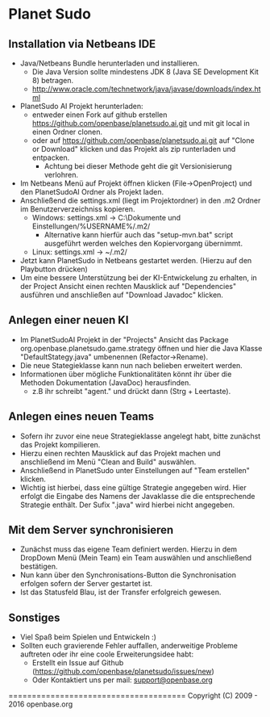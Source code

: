 # Planet Sudo

## Installation via Netbeans IDE

- Java/Netbeans Bundle herunterladen und installieren.
    - Die Java Version sollte mindestens JDK 8 (Java SE Development Kit 8) betragen.
    - http://www.oracle.com/technetwork/java/javase/downloads/index.html
- PlanetSudo AI Projekt herunterladen:
    - entweder einen Fork auf github erstellen https://github.com/openbase/planetsudo.ai.git und mit git local in einen Ordner clonen.
    - oder auf https://github.com/openbase/planetsudo.ai.git auf "Clone or Download" klicken und das Projekt als zip runterladen und entpacken.
        - Achtung bei dieser Methode geht die git Versionisierung verlohren.
- Im Netbeans Menü auf Projekt öffnen klicken (File->OpenProject) und den PlanetSudoAI Ordner als Projekt laden.
- Anschließend die settings.xml (liegt im Projektordner) in den .m2 Ordner im Benutzerverzeichniss kopieren. 
    - Windows: settings.xml -> C:\Dokumente und Einstellungen/%USERNAME%/.m2/
        - Alternative kann hierfür auch das "setup-mvn.bat" script ausgeführt werden welches den Kopiervorgang übernimmt.
    - Linux: settings.xml -> ~/.m2/
- Jetzt kann PlanetSudo in Netbeans gestartet werden. (Hierzu auf den Playbutton drücken)
- Um eine bessere Unterstützung bei der KI-Entwickelung zu erhalten, in der Project Ansicht einen rechten Mausklick auf "Dependencies" ausführen und anschließen auf "Download Javadoc" klicken.

## Anlegen einer neuen KI

- Im PlanetSudoAI Projekt in der "Projects" Ansicht das Package org.openbase.planetsudo.game.strategy öffnen und hier die Java Klasse "DefaultStategy.java" umbenennen (Refactor->Rename).
- Die neue Stategieklasse kann nun nach belieben erweitert werden.
- Informationen über mögliche Funktionalitäten könnt ihr über die Methoden Dokumentation (JavaDoc) herausfinden.
    - z.B ihr schreibt "agent." und drückt dann (Strg + Leertaste).

## Anlegen eines neuen Teams

- Sofern ihr zuvor eine neue Strategieklasse angelegt habt, bitte zunächst das Projekt kompilieren. 
- Hierzu einen rechten Mausklick auf das Projekt machen und anschließend im Menü "Clean and Build" auswählen. 
- Anschließend in PlanetSudo unter Einstellungen auf "Team erstellen" klicken.
- Wichtig ist hierbei, dass eine gültige Strategie angegeben wird. Hier erfolgt die Eingabe des Namens der Javaklasse die die entsprechende Strategie enthält. Der Sufix ".java" wird hierbei nicht angegeben.

## Mit dem Server synchronisieren

- Zunächst muss das eigene Team definiert werden. Hierzu in dem DropDown Menü (Mein Team) ein Team auswählen und anschließend bestätigen.
- Nun kann über den Synchronisations-Button die Synchronisation erfolgen sofern der Server gestartet ist.
- Ist das Statusfeld Blau, ist der Transfer erfolgreich gewesen.

## Sonstiges

- Viel Spaß beim Spielen und Entwickeln :)
- Sollten euch gravierende Fehler auffallen, anderweitige Probleme auftreten oder ihr eine coole Erweiterungsidee habt:
    - Erstellt ein Issue auf Github (https://github.com/openbase/planetsudo/issues/new)
    - Oder Kontaktiert uns per mail: support@openbase.org


======================================
Copyright (C) 2009 - 2016 openbase.org
